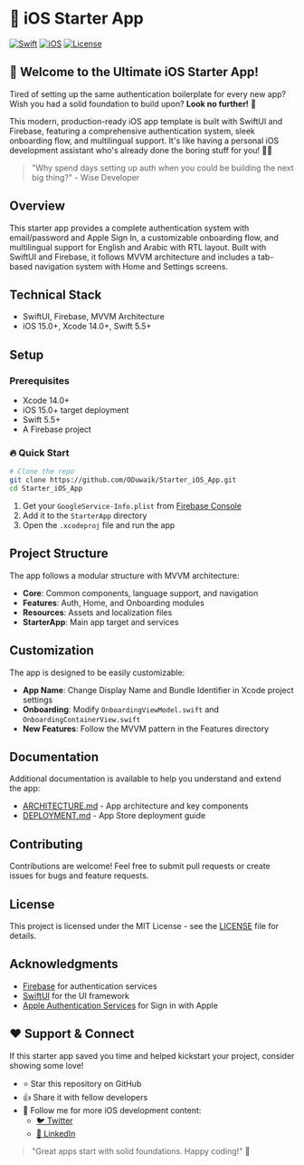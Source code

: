 # 🚀 iOS Starter App

[![Swift](https://img.shields.io/badge/Swift-5.5%2B-orange)](https://swift.org)
[![iOS](https://img.shields.io/badge/iOS-15.0%2B-blue)](https://developer.apple.com/ios/)
[![License](https://img.shields.io/badge/License-MIT-green)](LICENSE)

## 👋 Welcome to the Ultimate iOS Starter App!

Tired of setting up the same authentication boilerplate for every new app? Wish you had a solid foundation to build upon? **Look no further!** 🎉

This modern, production-ready iOS app template is built with SwiftUI and Firebase, featuring a comprehensive authentication system, sleek onboarding flow, and multilingual support. It's like having a personal iOS development assistant who's already done the boring stuff for you! 🧙‍♂️

> "Why spend days setting up auth when you could be building the next big thing?" - Wise Developer

## Overview

This starter app provides a complete authentication system with email/password and Apple Sign In, a customizable onboarding flow, and multilingual support for English and Arabic with RTL layout. Built with SwiftUI and Firebase, it follows MVVM architecture and includes a tab-based navigation system with Home and Settings screens.

## Technical Stack

- SwiftUI, Firebase, MVVM Architecture
- iOS 15.0+, Xcode 14.0+, Swift 5.5+

## Setup

### Prerequisites
- Xcode 14.0+
- iOS 15.0+ target deployment
- Swift 5.5+
- A Firebase project

### 🔥 Quick Start

```bash
# Clone the repo
git clone https://github.com/ODuwaik/Starter_iOS_App.git
cd Starter_iOS_App
```

1. Get your `GoogleService-Info.plist` from [Firebase Console](https://console.firebase.google.com/)
2. Add it to the `StarterApp` directory
3. Open the `.xcodeproj` file and run the app

## Project Structure

The app follows a modular structure with MVVM architecture:

- **Core**: Common components, language support, and navigation
- **Features**: Auth, Home, and Onboarding modules
- **Resources**: Assets and localization files
- **StarterApp**: Main app target and services

## Customization

The app is designed to be easily customizable:

- **App Name**: Change Display Name and Bundle Identifier in Xcode project settings
- **Onboarding**: Modify `OnboardingViewModel.swift` and `OnboardingContainerView.swift`
- **New Features**: Follow the MVVM pattern in the Features directory

## Documentation

Additional documentation is available to help you understand and extend the app:

- [ARCHITECTURE.md](ARCHITECTURE.md) - App architecture and key components
- [DEPLOYMENT.md](DEPLOYMENT.md) - App Store deployment guide

## Contributing

Contributions are welcome! Feel free to submit pull requests or create issues for bugs and feature requests.

## License

This project is licensed under the MIT License - see the [LICENSE](LICENSE) file for details.

## Acknowledgments

- [Firebase](https://firebase.google.com/) for authentication services
- [SwiftUI](https://developer.apple.com/xcode/swiftui/) for the UI framework
- [Apple Authentication Services](https://developer.apple.com/documentation/authenticationservices) for Sign in with Apple

## ❤️ Support & Connect

If this starter app saved you time and helped kickstart your project, consider showing some love!

- ⭐ Star this repository on GitHub
- 👍 Share it with fellow developers
- 💬 Follow me for more iOS development content:
  - [🐦 Twitter](https://x.com/oduwaik)
  - [💼 LinkedIn](https://www.linkedin.com/in/oduwaik/)

> "Great apps start with solid foundations. Happy coding!" 💪
